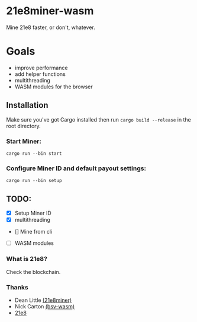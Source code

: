 # 21e8miner-wasm
Mine 21e8 faster, or don't, whatever.

# Goals
- improve performance
- add helper functions 
- multithreading
- WASM modules for the browser

## Installation

Make sure you've got Cargo installed then run `cargo build --release` in the root directory.

### Start Miner:

```
cargo run --bin start
```

### Configure Miner ID and default payout settings:

```
cargo run --bin setup
```

## TODO:
- [x] Setup Miner ID
- [x] multithreading
- [] Mine from cli
- [ ] WASM modules

### What is 21e8?

Check the blockchain.

### Thanks
- Dean Little [(21e8miner)](https://github.com/deanmlittle/21e8miner)
- Nick Carton [(bsv-wasm)](https://github.com/Firaenix/bsv-wasm)
- [21e8](https://21e8.nz/)

